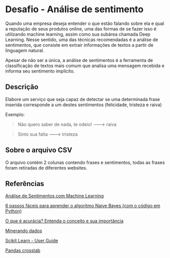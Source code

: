 # Desafio - Análise de sentimento
Quando uma empresa deseja entender o que estão falando sobre ela e qual a reputação de seus produtos online, uma das formas de se fazer isso é utilizando machine learning, assim como sua subárea chamada Deep Learning. Nesse sentido, uma das técnicas recomendadas é a análise de sentimentos, que consiste em extrair informações de textos a partir de linguagem natural.

Apesar de não ser a única, a análise de sentimentos é a ferramenta de classificação de textos mais comum que analisa uma mensagem recebida e informa seu sentimento implícito. 

## Descrição
Elabore um serviço que seja capaz de detectar se uma determinada frase inserida corresponde a um destes sentimentos (felicidade, tristeza e raiva)

Exemplo:

> Não quero saber de nada, te odeio! ---> raiva

> Sinto sua falta ---> tristeza

## Sobre o arquivo CSV
O arquivo contém 2 colunas contendo frases e sentimentos, todas as frases foram retiradas de diferentes websites.



## Referências
[Análise de Sentimentos com Machine Learning](https://www.datageeks.com.br/analise-de-sentimentos/)

[6 passos fáceis para aprender o algoritmo Naive Bayes (com o código em Python)](https://www.vooo.pro/insights/6-passos-faceis-para-aprender-o-algoritmo-naive-bayes-com-o-codigo-em-python/#:~:text=Existem%20tr%C3%AAs%20tipos%20de%20modelo,problema%20de%20classifica%C3%A7%C3%A3o%20de%20texto.)

[O que é acurácia? Entenda o conceito e sua importância](https://blog.idwall.co/o-que-e-acuracia/)

[Minerando dados](https://github.com/minerandodados/mdrepo/blob/master/Classifica%C3%A7%C3%A3o_tweets.ipynb)

[Scikit Learn - User Guide](https://scikit-learn.org/stable/user_guide.html)

[Pandas crosstab](https://pandas.pydata.org/pandas-docs/stable/reference/api/pandas.crosstab.html)
